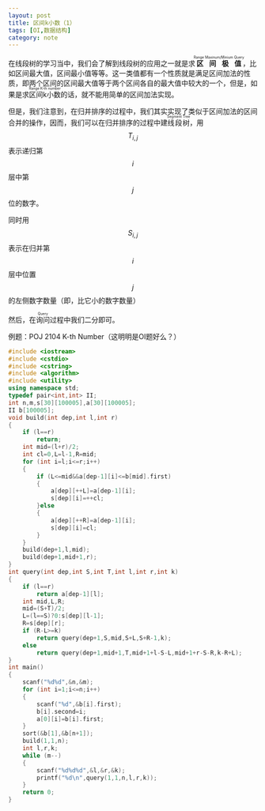 ```yaml
---
layout: post
title: 区间k小数（1）
tags: [OI,数据结构]
category: note
---
```


在线段树的学习当中，我们会了解到线段树的应用之一就是求<ruby>**区间极值**<rt>Range Maxinum/Minium Query</rt></ruby>，比如区间最大值，区间最小值等等。这一类值都有一个性质就是满足区间加法的性质，即两个区间的区间最大值等于两个区间各自的最大值中较大的一个，但是，如果是求<ruby>区间k小数<rt>Range K-th number</rt></ruby>的话，就不能用简单的区间加法实现。

但是，我们注意到，在归并排序的过程中，我们其实实现了类似于区间加法的区间合并的操作，因而，我们可以在归并排序的过程中建<ruby>线段树<rt>Segment Tree</rt></ruby>，用$$T_{i,j}$$表示递归第$$i$$层中第$$j$$位的数字。

同时用$$S_{i,j}$$表示在归并第$$i$$层中位置$$j$$的左侧数字数量（即，比它小的数字数量）

然后，在<ruby>询问<rt>Query</rt></ruby>过程中我们二分即可。

例题：POJ 2104 K-th Number（这明明是OI题好么？）

```cpp
#include <iostream>
#include <cstdio>
#include <cstring>
#include <algorithm>
#include <utility>
using namespace std;
typedef pair<int,int> II;
int n,m,s[30][100005],a[30][100005];
II b[100005];
void build(int dep,int l,int r)
{
    if (l==r)
        return;
    int mid=(l+r)/2;
    int cl=0,L=l-1,R=mid;
    for (int i=l;i<=r;i++)
    {
        if (L<=mid&&a[dep-1][i]<=b[mid].first)
        {
            a[dep][++L]=a[dep-1][i];
            s[dep][i]=++cl;
        }else
        {
            a[dep][++R]=a[dep-1][i];
            s[dep][i]=cl;
        }
    }
    build(dep+1,l,mid);
    build(dep+1,mid+1,r);
}
int query(int dep,int S,int T,int l,int r,int k)
{
    if (l==r)
        return a[dep-1][l];
    int mid,L,R;
    mid=(S+T)/2;
    L=(l==S)?0:s[dep][l-1];
    R=s[dep][r];
    if (R-L>=k)
        return query(dep+1,S,mid,S+L,S+R-1,k);
    else
        return query(dep+1,mid+1,T,mid+1+l-S-L,mid+1+r-S-R,k-R+L);
}
int main()
{
    scanf("%d%d",&n,&m);
    for (int i=1;i<=n;i++)
    {
        scanf("%d",&b[i].first);
        b[i].second=i;
        a[0][i]=b[i].first;
    }
    sort(&b[1],&b[n+1]);
    build(1,1,n);
    int l,r,k;
    while (m--)
    {
        scanf("%d%d%d",&l,&r,&k);
        printf("%d\n",query(1,1,n,l,r,k));
    }
    return 0;
}
```

